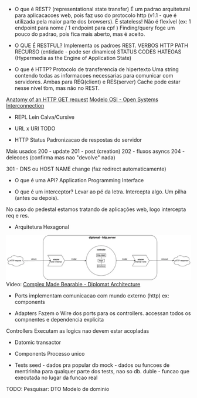 - O que é REST?
(representational state transfer)
É um padrao arquitetural para aplicacacoes web, pois faz uso do protocolo http (v1.1 - que é utilizada pela maior parte dos browsers).
É stateless! 
Não é flexível (ex: 1 endpoint para nome / 1 endpoint para cpf )
Finding/query foge um pouco do padrao, pois fica mais aberto, mas é aceito.

- O QUE É RESTFUL?
Implementa os padroes REST.
VERBOS HTTP 
PATH RECURSO (entidade - pode ser dinamico)
STATUS CODES
HATEOAS (Hypermedia as the Engine of Application State)

- O que é HTTP?
Protocolo de transferencia de hipertexto
Uma string contendo todas as informacoes necessarias para comunicar com servidores.
Ambas para  REQ(client) e RES(server)
Cache pode estar nesse nivel tbm, mas não no REST.  

[Anatomy of an HTTP GET request](https://www.oreilly.com/library/view/head-first-servlets/9780596516680/ch01s13.html)
[Modelo OSI - Open Systems Interconnection](https://community.cisco.com/t5/image/serverpage/image-id/180291iDA59C8DFF9920CD8?v=v2)

- REPL
Lein
Calva/Cursive

- URL x URI
TODO

- HTTP Status 
Padronizacao de respostas do servidor

Mais usados
200 - update
201 - post (creation)
202 - fluxos asyncs
204 - delecoes (confirma mas nao "devolve" nada)

301 - DNS ou HOST NAME change (faz redirect automaticamente)

- O que é uma API?
Application Programming Interface 

- O que é um interceptor?
Levar ao pé da letra. Intercepta algo. Um pilha (antes ou depois). 

No caso do pedestal estamos tratando de aplicações web, logo intercepta req e res.

- Arquitetura Hexagonal
 
 ![Arquitetura Hexagonal](hexarch.png)
 Video: [Complex Made Bearable -  Diplomat Architecture](https://www.youtube.com/watch?v=ct5aWqhHARs)

- Ports 
implementam comunicacao com mundo externo (http)
ex: components 

- Adapters
Fazem o Wire dos ports para os controllers.
accessan todos os compnentes e dependencia explicita


Controllers
Executam as logics 
nao devem estar acopladas


- Datomic 
transactor 


- Components
Processo unico

- Tests
seed - dados pra popular db 
mock - dados ou funcoes de mentirinha para qualquer parte dos tests, nao so db.
duble - funcao que executada no lugar da funcao real

TODO:
Pesquisar:
DTO 
Modelo de dominio